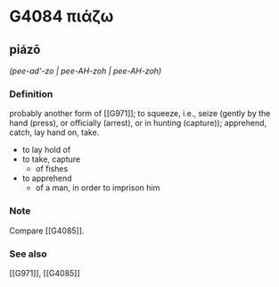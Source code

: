 # G4084 πιάζω

## piázō

_(pee-ad'-zo | pee-AH-zoh | pee-AH-zoh)_

### Definition

probably another form of [[G971]]; to squeeze, i.e., seize (gently by the hand (press), or officially (arrest), or in hunting (capture)); apprehend, catch, lay hand on, take.

- to lay hold of
- to take, capture
  - of fishes
- to apprehend
  - of a man, in order to imprison him

### Note

Compare [[G4085]].

### See also

[[G971]], [[G4085]]

